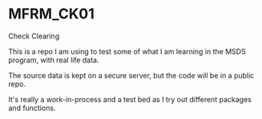 # MFRM_CK01
Check Clearing

This is a repo I am using to test some of what I am learning in the MSDS program, with real life data.

The source data is kept on a secure server, but the code will be in a public repo.

It's really a work-in-process and a test bed as I try out different packages and functions.

